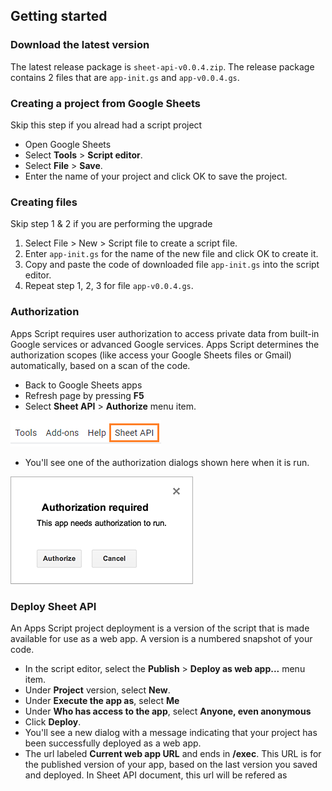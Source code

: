 ## Getting started

### Download the latest version

The latest release package is `sheet-api-v0.0.4.zip`. The release package contains 2 files that are `app-init.gs` and `app-v0.0.4.gs`.

### Creating a project from Google Sheets

Skip this step if you alread had a script project

- Open Google Sheets
- Select **Tools** > **Script editor**.
- Select **File** > **Save**.
- Enter the name of your project and click OK to save the project.

### Creating files

Skip step 1 & 2 if you are performing the upgrade

1. Select File > New > Script file to create a script file.
2. Enter `app-init.gs` for the name of the new file and click OK to create it.
3. Copy and paste the code of downloaded file `app-init.gs` into the script editor.
4. Repeat step 1, 2, 3 for file `app-v0.0.4.gs`.

### Authorization

Apps Script requires user authorization to access private data from built-in Google services or advanced Google services. Apps Script determines the authorization scopes (like access your Google Sheets files or Gmail) automatically, based on a scan of the code. 

- Back to Google Sheets apps
- Refresh page by pressing **F5**
- Select **Sheet API** > **Authorize** menu item.

![Authorization](./images/menu.png)

- You'll see one of the authorization dialogs shown here when it is run.

![Authorization](./images/new-auth.png)

### Deploy Sheet API

An Apps Script project deployment is a version of the script that is made available for use as a web app. A version is a numbered snapshot of your code. 

- In the script editor, select the **Publish** > **Deploy as web app...** menu item.
- Under **Project** version, select **New**.
- Under **Execute the app as**, select **Me**
- Under **Who has access to the app**, select **Anyone, even anonymous**
- Click **Deploy**.
- You'll see a new dialog with a message indicating that your project has been successfully deployed as a web app.
- The url labeled **Current web app URL** and ends in **/exec**. This URL is for the published version of your app, based on the last version you saved and deployed. In Sheet API document, this url will be refered as **<script-url>**
